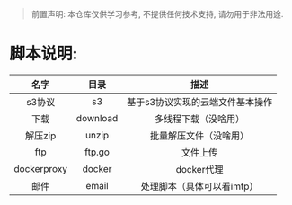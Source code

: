 >  前置声明: 本仓库仅供学习参考, 不提供任何技术支持, 请勿用于非法用途.

# 脚本说明:

|  名字  |  目录  |  描述  |
|:-------:|:-------:|:-------:|
|  s3协议   |   s3  | 基于s3协议实现的云端文件基本操作  |
|  下载     |  download  |  多线程下载（没啥用）  |
|  解压zip  |  unzip  |  批量解压文件（没啥用）  |
|  ftp  |  ftp.go  |  文件上传  |
|  dockerproxy  |  docker  |  docker代理  |
|  邮件  |  email  | 处理脚本（具体可以看imtp）   |